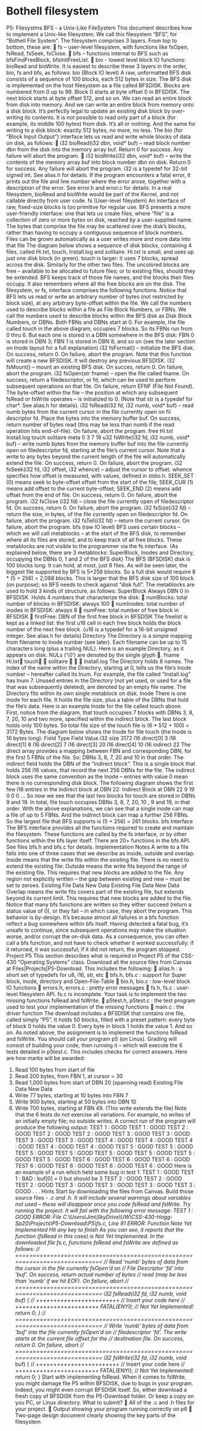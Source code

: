 # Bothell filesystem
P5: Filesystms
BFS - a Unix-Like FileSystem
This document describes how to implement a Unix-like filesystem. We call this filesystem “BFS”, for
“Bothell File System”.
The filesystem comprises 3 layers. From top to bottom, these are:
 fs – user-level filesystem, with functions like fsOpen, fsRead, fsSeek, fsClose.
 bfs – functions internal to BFS such as bfsFindFreeBlock, bfsInitFreeList.
 bio - lowest level block IO functions: bioRead and bioWrite.
It is easiest to describe these 3 layers in the order, bio, fs and bfs, as follows:
bio (Block IO level)
A raw, unformatted BFS disk consists of a sequence of 100 blocks, each 512 bytes in size. The BFS disk is
implemented on the host filesystem as a file called BFSDISK. Blocks are numbered from 0 up to 99. Block
0 starts at byte offset 0 in BFSDISK. The next block starts at byte offset 512, and so on. We can read an
entire block from disk into memory. And we can write an entire block from memory onto a disk block.
It’s perfectly legal to update an existing disk block by over-writing its contents.
It is not possible to read only part of a block (for example, its middle 100 bytes) from disk. It’s all or
nothing. And the same for writing to a disk block: exactly 512 bytes, no more, no less.
The bio (for “Block Input Output”) interface lets us read and write whole blocks of data on disk, as follows:
 i32 bioRead(i32 dbn, void* buf) – read block number dbn from the disk into the memory array
buf. Return 0 for success. Any failure will abort the program.
 i32 bioWrite(i32 dbn, void* buf) – write the contents of the memory array buf into block number
dbn on disk. Return 0 for success. Any failure will abort the program.
i32 is a typedef for 32-bit signed int. See alias.h for details.
If the program encounters a fatal error, it prints out the file and line number where the error arose,
together with a description of the error. See error.h and error.c for details.
In a real filesystem, bioRead and bioWrite would be part of the Kernel, and not callable directly from user
code.
fs (User-level fileystem)
An interface of raw, fixed-size blocks is too primitive for regular use. BFS presents a more user-friendly
interface: one that lets us create files, where “file” is a collection of zero or more bytes on disk, reached
by a user-supplied name. The bytes that comprise the file may be scattered over the disk’s blocks, rather
than having to occupy a contiguous sequence of block numbers. Files can be grown automatically as a
user writes more and more data into that file
The diagram below shows a sequence of disk blocks, containing 4 files, called Hi.txt, touch, Install.log and
solitaire. Hi.txt is small, and uses up just one disk block (in green). touch is larger: it uses 7 blocks, spread
across the disk. Similarly for the other two files. The uncolored blocks are free – available to be allocated
to future files; or to existing files, should they be extended.
BFS keeps track of those file names, and the blocks their files occupy. It also remembers where all the
free blocks are on the disk.
The filesystem, or fs, interface comprises the following functions. Notice that BFS lets us read or write an
arbitrary number of bytes (not restricted by block size), at any arbitrary byte-offset within the file.
We call the numbers used to describe blocks within a file as File Block Numbers, or FBNs. We call the
numbers used to describe blocks within the BFS disk as Disk Block Numbers, or DBNs. Both FBNs and
DBNs start at 0.
For example, the file called touch in the above diagram, occupies 7 blocks. So its FBNs run from 0 thru 6.
But each one is stored in a DBN somewhere in the BFS disk: FBN 0 is stored in DBN 3; FBN 1 is stored in
DBN 8; and so on (see the later section on Inode layout for a full explanation)
i32 fsFormat() – initialize the BFS disk. On success, return 0. On failure, abort the program. Note that
this function will create a new BFSDISK. It will destroy any previous BFSDISK.
i32 fsMount() – mount an existing BFS disk. On succes, return 0. On failure, abort the program.
i32 fsOpen(str fname) – open the file called fname. On success, return a filedescriptor, or fd, which can
be used to perform subsequent operations on that file. On failure, return EFNF (File Not Found). The
byte-offset within the file – the position at which any subsequent fsRead or fsWrite operates – is initialized
to 0. (Note that str is a typedef for char*. See alias.h for details).
i32 fsRead(i32 fd, i32 numb, void* buf) – read numb bytes from the current cursor in the file currently
open on fil descriptor fd. Place the bytes into the memory buffer buf. On success, return number of bytes
read (this may be less than numb if the read operation hits end-of-file). On failure, abort the program.
free
Hi.txt Install.log
touch solitaire
meta
0 3 7 19
u32 fsWrite(i32 fd, i32 numb, void* buf) – write numb bytes from the memory buffer buf into the file
currently open on filedescriptor fd, starting at the file’s current cursor. Note that a write to any bytes
beyond the current length of the file will automatically extend the file. On success, return 0. On failure,
abort the program.
i32 fsSeek(i32 fd, i32 offset, i32 whence) – adjust the cursor to offset. whence specifies how offset is
measured, with values, defined in stdio.h. SEEK_SET (0) means seek to byte-offset offset from the start
of the file; SEEK_CUR (1) means add offset to the current byte-offset; SEEK_END (2) means add offset from
the end of file. On success, return 0. On failure, abort the program.
i32 fsClose (i32 fd) – close the file currently open of filedescriptor fd. On success, return 0. On failure,
abort the program.
i32 fsSize(i32 fd) – return the size, in bytes, of the file currently open on filedescriptor fd. On failure, abort
the program.
i32 fsTell(i32 fd) – return the current cursor. On failure, abort the program.
bfs (raw IO level)
BFS uses certain blocks – which we will call metablocks – at the start of the BFS disk, to remember where
all its files are stored, and to keep track of all free blocks. These metablocks are not visible to the
programmer via the fs interface.
(As explained below, there are 3 metablocks: SuperBlock, Inodes and Directory, occupying the DBNs 0, 1
and 2 of the BFS disk)
The BFS (BFSDISK) disk is 100 blocks long. It can hold, at most, just 8 files. As will be seen later, the biggest
file supported by BFS is 5+256 blocks. So a full disk would require 8 * (5 + 256) = 2,088 blocks. This is
larger that the BFS disk size of 100 block (on purpose); so BFS needs to check against “disk full”.
The metablocks are used to hold 3 kinds of structure, as follows:
SuperBlock
Always DBN 0 in BFSDISK. Holds 4 numbers that characterize the disk:
 numBlocks: total number of blocks in BFSDISK: always 100
 numInodes: total number of inodes in BFSDISK: always 8
 numFree: total number of free block in BFSDISK
 firstFree: DBN of the first free block in BFSDISK
The freelist is kept as a linked list: the first u16 cell in each free block holds the block number of the
next free block. (u16 is a typedef for a 16-bit unsigned integer. See alias.h for details)
Directory
The Directory is a simple mapping from filename to Inode number (see later). Each filename can be
up to 15 characters long (plus a trailing NUL).
Here is an example Directory, as it appears on disk. NULs (‘\0’) are denoted by the single glyph .
fname
Hi.txt
touch

solitaire



Install.log
The Directory holds 8 names. The index of the name within the Directory, starting at 0, tells us the file’s
Inode number – hereafter called its Inum. For example, the file called “Install.log” has Inum 7. Unused
entries in the Directory (not yet used, or used for a file that was subsequently deleted), are denoted by
an empty file name.
The Directory fits within its own single metablock on disk.
Inode
There is one inode for each file. It holds the file size, plus a table of the DBNs that hold the file’s data.
Here is an example Inode for the file called touch above. First, notice from the diagram, that touch
occupies 7 blocks with DBNs 3, 8, 7, 20, 10 and two more, specified within the indirect block. The last
block holds only 100 bytes. So total file size of the touch file is (6 * 512 + 100) = 3172 Bytes.
The diagram below shows the Inode for file touch (the Inode is 16 bytes long):
Field Type Field Value
i32 size 3172
i16 direct[0] 3
i16 direct[1] 8
i16 direct[2] 7
i16 direct[3] 20
i16 direct[4] 10
i16 indirect 22
The direct array provides a mapping between FBN and corresponding DBN, for the first 5 FBNs of the file.
So: DBNs 3, 8, 7, 20 and 10 in that order.
The indirect field holds the DBN of the “indirect block”. This is a single block that holds 256 i16 values,
that record the next 256 DBNs for the file. The indirect block uses the same convention as the Inode –
entries with value 0 mean there is no corresponding disk block. The following diagram shows the first few
i16 entries in the indirect block at DBN 22:
Indirect Block at DBN 22
9
19
0
0
0
…
So now we see that the last two blocks for touch are stored in DBNs 9 and 19. In total, file touch occupies
DBNs 3, 8, 7, 20, 10 , 9 and 19, in that order.
With the above explanations, we can see that a single inode can map a file of up to 5 FBNs. And the
indirect block can map a further 256 FBNs. So the largest file that BFS supports is (5 + 256) = 261 blocks.
bfs Interface
The BFS interface provides all the functions required to create and maintain the filesystem. These
functions are called by the fs interface, or by other functions within the bfs layer itself. There are 20+
functions in the bfs API. See files bfs.h and bfs.c for details.
Implementation Notes
A write to a file falls into one of three cases that we describe as inside, outside and overlap.
Inside means that the write fits within the existing file. There is no need to extend the existing file:
Outside means the write fits beyond the range of the existing file. This requires that new blocks are added
to the file. Any region not explicitly written – the gap between existing and new – must be set to zeroes.
Existing File Data New Data
Existing File Data
New Data
Overlap means the write fits covers part of the existing file, but extends beyond its current limit. This
requires that new blocks are added to the file.
Notice that many bfs functions are written so they either succeed (return a status value of 0), or they fail
– in which case, they abort the program. This behavior is by-design. It’s because almost all failures in a
bfs function reflect a bug somewhere within bfs itself. Having detected a fatal bug, it’s unsafe to continue,
since subsequent operations may make the situation worse, and/or corrupt the on-disk data. As a
consequence, you can often call a bfs function, and not have to check whether it worked successfully: if
it returned, it was successful; if it did not return, the program stopped.
Project P5
This section describes what is required in Project P5 of the CSS-430 “Operating Systems” class.
Download all the source files from Canvas at Files|Projects|P5-Download. This includes the following:
 alias.h : a short set of typedefs for u8, i16, str, etc
 bfs.h, bfs.c : support for Super block, inode, directory and Open-File-Table
 bio.h, bio.c : low-level block IO functions
 errors.h, errors.c : pretty error messages
 fs.h, fs.c : user-level filesystem API. fs.c is incomplete. Your task is to implement the two
missing functions fsRead and fsWrite.
 p5test.h, p5test.c : the test program used to test your implementation of the missing functions
 main.c : the driver function
The download includes a BFSDISK that contains one file, called simply “P5”. It holds 50 blocks, filled with
a preset pattern: every byte of block 0 holds the value 0. Every byte in block 1 holds the value 1. And so
on.
As noted above, the assignment is to implement the functions fsRead and fsWrite. You should call your
program p5 (on Linux).
Grading will consist of building your code, then running it – which will execute the 6 tests detailed in
p5test.c. This includes checks for correct answers. Here are how marks will be awarded:
1. Read 100 bytes from start of file
2. Read 200 bytes, from FBN 1, at cursor = 30
3. Read 1,000 bytes from start of DBN 20 (spanning read)
Existing File Data New Data
4. Write 77 bytes, starting at 10 bytes into FBN 7
5. Write 900 bytes, starting at 50 bytes into DBN 10
6. Write 700 bytes, starting at FBN 49. (This write extends the file)
Note that the 6 tests do not exercise all variations. For example, no writes of an initially empty file; no
outside writes.
A correct run of the program will produce the following output:
TEST 1 : GOOD
TEST 1 : GOOD
TEST 2 : GOOD
TEST 2 : GOOD
TEST 2 : GOOD
TEST 3 : GOOD
TEST 3 : GOOD
TEST 3 : GOOD
TEST 3 : GOOD
TEST 4 : GOOD
TEST 4 : GOOD
TEST 4 : GOOD
TEST 4 : GOOD
TEST 4 : GOOD
TEST 5 : GOOD
TEST 5 : GOOD
TEST 5 : GOOD
TEST 5 : GOOD
TEST 5 : GOOD
TEST 5 : GOOD
TEST 5 : GOOD
TEST 5 : GOOD
TEST 6 : GOOD
TEST 6 : GOOD
TEST 6 : GOOD
TEST 6 : GOOD
TEST 6 : GOOD
TEST 6 : GOOD
TEST 6 : GOOD
Here is an example of a run which held some bug in test 1:
TEST 1 : GOOD
TEST 1 : BAD : buf[0] = 0 but should be 3
TEST 2 : GOOD
TEST 2 : GOOD
TEST 2 : GOOD
TEST 3 : GOOD
TEST 3 : GOOD
TEST 3 : GOOD
TEST 3 : GOOD
. . .
Hints
Start by downloading the files from Canvas.
Build those source files - *.c and *.h. It will include several warnings about variables not used – these will
disappear once you code fsRead and fsWrite.
Try running the project. It will fail with the following error message:
TEST 1 : GOOD
ERROR: File C:\Users\Jim\SkyDrive\UW\CSS-430-Hogg-Sp20\Projects\P5-Download\P5\fs.c, Line 91
ERROR: Function Note Yet Implemented
Hit any key to finish
As you can see, it reports that the function (fsRead in this case) is Not Yet Implemented.
In the downloaded file fs.c, functions fsRead and fsWrite are defined as follows:
// ============================================================================
// Read 'numb' bytes of data from the cursor in the file currently fsOpen'd on
// File Descriptor 'fd' into 'buf'. On success, return actual number of bytes
// read (may be less than 'numb' if we hit EOF). On failure, abort
// ============================================================================
i32 fsRead(i32 fd, i32 numb, void* buf) {
// ++++++++++++++++++++++++
// Insert your code here
// ++++++++++++++++++++++++
FATAL(ENYI); // Not Yet Implemented!
return 0;
}
// ============================================================================
// Write 'numb' bytes of data from 'buf' into the file currently fsOpen'd on
// filedescriptor 'fd'. The write starts at the current file offset for the
// destination file. On success, return 0. On failure, abort
// ============================================================================
i32 fsWrite(i32 fd, i32 numb, void* buf) {
// ++++++++++++++++++++++++
// Insert your code here
// ++++++++++++++++++++++++
FATAL(ENYI); // Not Yet Implemented!
return 0;
}
Start with implementing fsRead.
When it comes to fsWrite, you might damage file P5 within BFSDISK, due to bugs in your program. Indeed,
you might even corrupt BFSDISK itself. So, either download a fresh copy of BFSDISK from the P5-Download
folder. Or keep a copy on you PC, or Linux directory.
What to submit?
 All of the .c and .h files for your project.
 Output showing your program running correctly on p6
 Two-page design document clearly showing the key parts of the filesystem
